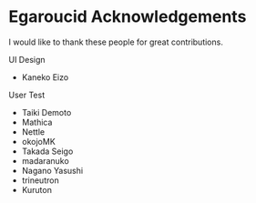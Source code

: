 # Egaroucid Acknowledgements

I would like to thank these people for great contributions.





UI Design

<ul>
    <li>Kaneko Eizo</li>
</ul>


User Test

<ul>
    <li>Taiki Demoto</li>
	<li>Mathica</li>
    <li>Nettle</li>
    <li>okojoMK</li>
    <li>Takada Seigo</li>
    <li>madaranuko</li>
    <li>Nagano Yasushi</li>
    <li>trineutron</li>
	<li>Kuruton</li>
</ul>